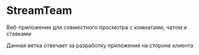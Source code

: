 # StreamTeam
Веб-приложение для совместного просмотра с комнатами, чатом и ставками

Данная ветка отвечает за разработку приложения на стороне клиента